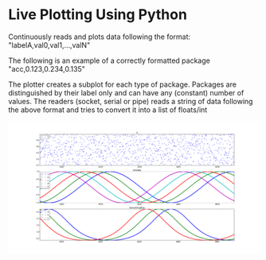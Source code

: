 # Live Plotting Using Python

Continuously reads and plots data following the format:
"labelA,val0,val1,...,valN"

The following is an example of a correctly formatted package "acc,0.123,0.234,0.135"

The plotter creates a subplot for each type of package. Packages are distinguished by their label only and can have any (constant) number of values.
The readers (socket, serial or pipe) reads a string of data following the above format and tries to convert it into a list of floats/int


![Example of using three different packages](https://github.com/erikbrntsn/python-live-plotting-from-data-stream/blob/master/documentation/example_plot.png)

